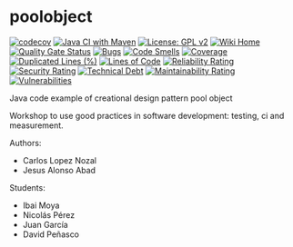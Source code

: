 poolobject
==========

[![codecov](https://codecov.io/gh/Nicop17/poolobject/graph/badge.svg?token=D6XRI5RQA1)](https://codecov.io/gh/Nicop17/poolobject)
[![Java CI with Maven](https://github.com/Nicop17/poolobject/actions/workflows/Java17CImaven.yml/badge.svg)](https://github.com/Nicop17/poolobject/actions/workflows/Java17CImaven.yml)
[![License: GPL v2](https://img.shields.io/badge/License-GPL%20v2-orange.svg)](https://opensource.org/licenses/GPL-2.0)
[![Wiki Home](https://img.shields.io/badge/Wiki-Home-blue)](https://github.com/Nicop17/poolobject/wiki)
[![Quality Gate Status](https://sonarcloud.io/api/project_badges/measure?project=David52PG_poolobject&metric=alert_status)](https://sonarcloud.io/summary/new_code?id=David52PG_poolobject)
[![Bugs](https://sonarcloud.io/api/project_badges/measure?project=David52PG_poolobject&metric=bugs)](https://sonarcloud.io/summary/new_code?id=David52PG_poolobject)
[![Code Smells](https://sonarcloud.io/api/project_badges/measure?project=David52PG_poolobject&metric=code_smells)](https://sonarcloud.io/summary/new_code?id=David52PG_poolobject)
[![Coverage](https://sonarcloud.io/api/project_badges/measure?project=David52PG_poolobject&metric=coverage)](https://sonarcloud.io/summary/new_code?id=David52PG_poolobject)
[![Duplicated Lines (%)](https://sonarcloud.io/api/project_badges/measure?project=David52PG_poolobject&metric=duplicated_lines_density)](https://sonarcloud.io/summary/new_code?id=David52PG_poolobject)
[![Lines of Code](https://sonarcloud.io/api/project_badges/measure?project=David52PG_poolobject&metric=ncloc)](https://sonarcloud.io/summary/new_code?id=David52PG_poolobject)
[![Reliability Rating](https://sonarcloud.io/api/project_badges/measure?project=David52PG_poolobject&metric=reliability_rating)](https://sonarcloud.io/summary/new_code?id=David52PG_poolobject)
[![Security Rating](https://sonarcloud.io/api/project_badges/measure?project=David52PG_poolobject&metric=security_rating)](https://sonarcloud.io/summary/new_code?id=David52PG_poolobject)
[![Technical Debt](https://sonarcloud.io/api/project_badges/measure?project=David52PG_poolobject&metric=sqale_index)](https://sonarcloud.io/summary/new_code?id=David52PG_poolobject)
[![Maintainability Rating](https://sonarcloud.io/api/project_badges/measure?project=David52PG_poolobject&metric=sqale_rating)](https://sonarcloud.io/summary/new_code?id=David52PG_poolobject)
[![Vulnerabilities](https://sonarcloud.io/api/project_badges/measure?project=David52PG_poolobject&metric=vulnerabilities)](https://sonarcloud.io/summary/new_code?id=David52PG_poolobject)

Java code example of creational design pattern pool object

Workshop to use good practices in software development: testing, ci and measurement.

Authors:

- Carlos Lopez Nozal
- Jesus Alonso Abad

Students:

- Ibai Moya
- Nicolás Pérez
- Juan García
- David Peñasco
